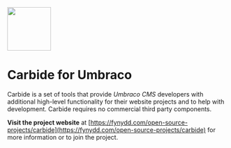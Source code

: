 <img src="https://fynydd.com/images/carbide-icon.png" width="100" />

# Carbide for Umbraco

Carbide is a set of tools that provide *Umbraco CMS* developers with additional high-level functionality for their website projects and to help with development. Carbide requires no commercial third party components.

**Visit the project website** at [https://fynydd.com/open-source-projects/carbide](https://fynydd.com/open-source-projects/carbide) for more information or to join the project.
